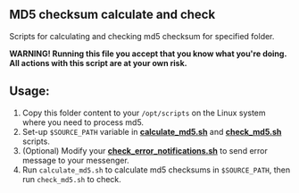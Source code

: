 MD5 checksum calculate and check
--------------------------------

Scripts for calculating and checking md5 checksum for specified folder.

**WARNING! Running this file you accept that you know what you're doing. All actions with this script are at your own
risk.**

Usage:
-----

1. Copy this folder content to your `/opt/scripts` on the Linux system where you need to process md5.
2. Set-up `$SOURCE_PATH` variable in [**calculate_md5.sh**](calculate_md5.sh) and
[**check_md5.sh**](check_md5.sh) scripts.
3. (Optional) Modify your [**check_error_notifications.sh**](check_error_notifications.sh) to send error message to your
messenger.
4. Run `calculate_md5.sh` to calculate md5 checksums in `$SOURCE_PATH`, then run `check_md5.sh` to check.